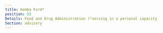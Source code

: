 ```yaml
---
title: Kemba Ford*
position: 53
Details: Food and Drug Administration (*serving in a personal capacity)
Section: advisory
---
```


